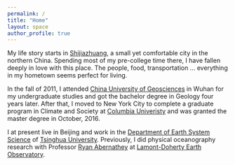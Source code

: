 ```yaml
---
permalink: /
title: "Home"
layout: space
author_profile: true
---
```

My life story starts in [Shijiazhuang][1], a small yet comfortable city in the northern China. Spending most of my pre-college time there, I have fallen deeply in love with this place. The people, food, transportation ... everything in my hometown seems perfect for living.

In the fall of 2011, I attended [China University of Geosciences][2] in Wuhan for my undergraduate studies and got the bachelor degree in Geology four years later. After that, I moved to New York City to complete a graduate program in Climate and Society at [Columbia Univeristy][3] and was granted the master degree in October, 2016.

I at present live in Beijing and work in the [Department of Earth System Science][4] of [Tsinghua University][5]. Previously, I did physical oceanography research with Professor [Ryan Abernathey][6] at [Lamont-Doherty Earth Observatory][7].

[1]: https://en.wikipedia.org/wiki/Shijiazhuang
[2]: http://www.cug.edu.cn
[3]: https://www.columbia.edu
[4]: http://www.dess.tsinghua.edu.cn
[5]: http://www.tsinghua.edu.cn
[6]: https://ocean-transport.github.io
[7]: https://www.ldeo.columbia.edu

